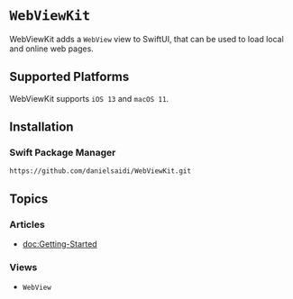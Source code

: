 # ``WebViewKit``

WebViewKit adds a ``WebView`` view to SwiftUI, that can be used to load local and online web pages.


## Supported Platforms

WebViewKit supports `iOS 13` and `macOS 11`.


## Installation

### Swift Package Manager

```
https://github.com/danielsaidi/WebViewKit.git
```


## Topics

### Articles

- <doc:Getting-Started>

### Views

- ``WebView``
